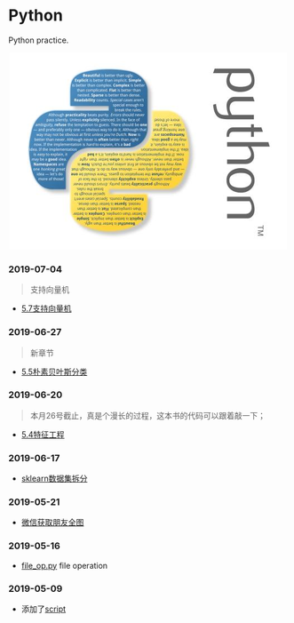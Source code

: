 # Python
Python practice.

<p align='center'>
<img src='bg.png'>
</p>



### 2019-07-04
> 支持向量机

- [5.7支持向量机](./projects/handbook/05_7.py)

### 2019-06-27
> 新章节

- [5.5朴素贝叶斯分类](./projects/handbook/05_5.py)

### 2019-06-20
> 本月26号截止，真是个漫长的过程，这本书的代码可以跟着敲一下；

- [5.4特征工程](./projects/handbook/05_4.py)

### 2019-06-17

- [sklearn数据集拆分](./projects/handbook/05_3_2.py)

### 2019-05-21

- [微信获取朋友全图](./script/wechat_friends.py)

### 2019-05-16

- [file_op.py](./script/file_op.py)
    file operation

### 2019-05-09

- 添加了[script](./script)
